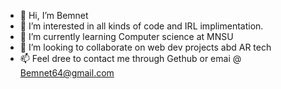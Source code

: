 - 👋 Hi, I’m Bemnet 
- 👀 I’m interested in all kinds of code and IRL implimentation.
- 🌱 I’m currently learning Computer science at MNSU
- 💞️ I’m looking to collaborate on web dev projects abd AR tech
- 📫 Feel dree to contact me through Gethub or emai @ Bemnet64@gmail.com
